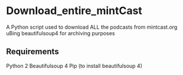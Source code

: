 # Download_entire_mintCast
A Python script used to download ALL the podcasts from mintcast.org uBing beautifulsoup4 for archiving purposes
## Requirements
Python 2
Beautifulsoup 4
Pip (to install beautifulsoup 4)
